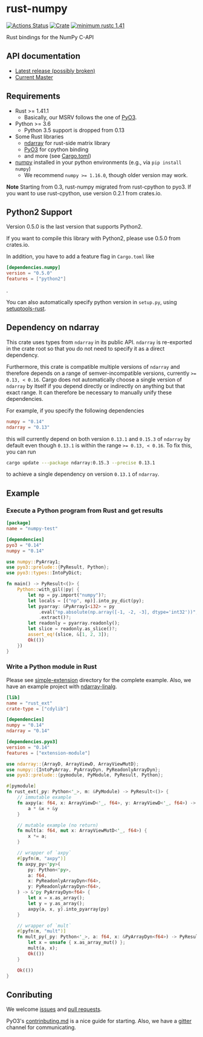 rust-numpy
===========
[![Actions Status](https://github.com/pyo3/rust-numpy/workflows/CI/badge.svg)](https://github.com/pyo3/rust-numpy/actions)
[![Crate](http://meritbadge.herokuapp.com/numpy)](https://crates.io/crates/numpy)
[![minimum rustc 1.41](https://img.shields.io/badge/rustc-1.41+-blue.svg)](https://rust-lang.github.io/rfcs/2495-min-rust-version.html)

Rust bindings for the NumPy C-API

## API documentation
- [Latest release (possibly broken)](https://docs.rs/numpy)
- [Current Master](https://pyo3.github.io/rust-numpy)


## Requirements
- Rust >= 1.41.1
  - Basically, our MSRV follows the one of [PyO3](https://github.com/PyO3/pyo3).
- Python >= 3.6
  - Python 3.5 support is dropped from 0.13
- Some Rust libraries
  - [ndarray](https://github.com/bluss/ndarray) for rust-side matrix library
  - [PyO3](https://github.com/PyO3/pyo3) for cpython binding
  - and more (see [Cargo.toml](Cargo.toml))
- [numpy](http://www.numpy.org/) installed in your python environments (e.g., via `pip install numpy`)
  - We recommend `numpy >= 1.16.0`, though older version may work.

**Note**
Starting from 0.3, rust-numpy migrated from rust-cpython to pyo3.
If you want to use rust-cpython, use version 0.2.1 from crates.io.


## Python2 Support
Version 0.5.0 is the last version that supports Python2.

If you want to compile this library with Python2, please use 0.5.0 from crates.io.

In addition, you have to add a feature flag in `Cargo.toml` like
``` toml
[dependencies.numpy]
version = "0.5.0"
features = ["python2"]
```
.

You can also automatically specify python version in `setup.py`,
using [setuptools-rust](https://github.com/PyO3/setuptools-rust).


## Dependency on ndarray

This crate uses types from `ndarray` in its public API. `ndarray` is re-exported
in the crate root so that you do not need to specify it as a direct dependency.

Furthermore, this crate is compatible multiple versions of `ndarray` and therefore depends
on a range of semver-incompatible versions, currently `>= 0.13, < 0.16`. Cargo does not
automatically choose a single version of `ndarray` by itself if you depend directly or indirectly
on anything but that exact range. It can therefore be necessary to manually unify these dependencies.

For example, if you specify the following dependencies

```toml
numpy = "0.14"
ndarray = "0.13"
```

this will currently depend on both version `0.13.1` and `0.15.3` of `ndarray` by default
even though `0.13.1` is within the range `>= 0.13, < 0.16`. To fix this, you can run

```sh
cargo update ---package ndarray:0.15.3 --precise 0.13.1
```

to achieve a single dependency on version `0.13.1` of `ndarray`.

## Example


### Execute a Python program from Rust and get results

``` toml
[package]
name = "numpy-test"

[dependencies]
pyo3 = "0.14"
numpy = "0.14"
```

```rust
use numpy::PyArray1;
use pyo3::prelude::{PyResult, Python};
use pyo3::types::IntoPyDict;

fn main() -> PyResult<()> {
    Python::with_gil(|py| {
        let np = py.import("numpy")?;
        let locals = [("np", np)].into_py_dict(py);
        let pyarray: &PyArray1<i32> = py
            .eval("np.absolute(np.array([-1, -2, -3], dtype='int32'))", Some(locals), None)?
            .extract()?;
        let readonly = pyarray.readonly();
        let slice = readonly.as_slice()?;
        assert_eq!(slice, &[1, 2, 3]);
        Ok(())
    })
}

```

### Write a Python module in Rust

Please see [simple-extension](https://github.com/PyO3/rust-numpy/tree/main/examples/simple-extension)
directory for the complete example.
Also, we have an example project with [ndarray-linalg](https://github.com/PyO3/rust-numpy/tree/main/examples/linalg).

```toml
[lib]
name = "rust_ext"
crate-type = ["cdylib"]

[dependencies]
numpy = "0.14"
ndarray = "0.14"

[dependencies.pyo3]
version = "0.14"
features = ["extension-module"]
```

```rust
use ndarray::{ArrayD, ArrayViewD, ArrayViewMutD};
use numpy::{IntoPyArray, PyArrayDyn, PyReadonlyArrayDyn};
use pyo3::prelude::{pymodule, PyModule, PyResult, Python};

#[pymodule]
fn rust_ext(_py: Python<'_>, m: &PyModule) -> PyResult<()> {
    // immutable example
    fn axpy(a: f64, x: ArrayViewD<'_, f64>, y: ArrayViewD<'_, f64>) -> ArrayD<f64> {
        a * &x + &y
    }

    // mutable example (no return)
    fn mult(a: f64, mut x: ArrayViewMutD<'_, f64>) {
        x *= a;
    }

    // wrapper of `axpy`
    #[pyfn(m, "axpy")]
    fn axpy_py<'py>(
        py: Python<'py>,
        a: f64,
        x: PyReadonlyArrayDyn<f64>,
        y: PyReadonlyArrayDyn<f64>,
    ) -> &'py PyArrayDyn<f64> {
        let x = x.as_array();
        let y = y.as_array();
        axpy(a, x, y).into_pyarray(py)
    }

    // wrapper of `mult`
    #[pyfn(m, "mult")]
    fn mult_py(_py: Python<'_>, a: f64, x: &PyArrayDyn<f64>) -> PyResult<()> {
        let x = unsafe { x.as_array_mut() };
        mult(a, x);
        Ok(())
    }

    Ok(())
}
```

## Conributing
We welcome [issues](https://github.com/rust-numpy/rust-numpy/issues)
and [pull requests](https://github.com/rust-numpy/rust-numpy/pulls).

PyO3's [contrinbuting.md](https://github.com/PyO3/pyo3/blob/main/Contributing.md)
is a nice guide for starting.
Also, we have a [gitter](https://gitter.im/PyO3/Lobby) channel for communicating.


